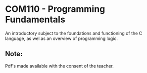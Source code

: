 # COM110 - Programming Fundamentals
An introductory subject to the foundations and functioning of the C language, as wel as an overview of programming logic.

## Note:
Pdf's made available with the consent of the teacher. 